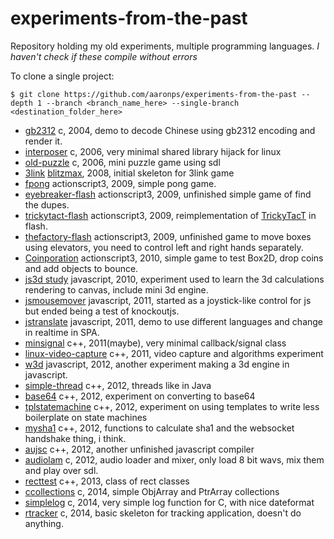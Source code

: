 # experiments-from-the-past
Repository holding my old experiments, multiple programming languages. *I haven't check if these compile without errors*

To clone a single project:
```shell
$ git clone https://github.com/aaronps/experiments-from-the-past --depth 1 --branch <branch_name_here> --single-branch <destination_folder_here>
```

* [gb2312](https://github.com/aaronps/experiments-from-the-past/tree/gb2312) c, 2004, demo to decode Chinese using gb2312 encoding and render it. 
* [interposer](https://github.com/aaronps/experiments-from-the-past/tree/interposer) c, 2006, very minimal shared library hijack for linux
* [old-puzzle](https://github.com/aaronps/experiments-from-the-past/tree/old-puzzle) c, 2006, mini puzzle game using sdl
* [3link](https://github.com/aaronps/experiments-from-the-past/tree/3link) [blitzmax](http://www.blitzbasic.com/Products/blitzmax.php), 2008, initial skeleton for 3link game
* [fpong](https://github.com/aaronps/experiments-from-the-past/tree/fpong) actionscript3, 2009, simple pong game.
* [eyebreaker-flash](https://github.com/aaronps/experiments-from-the-past/tree/eyebreaker-flash) actionscript3, 2009, unfinished simple game of find the dupes.
* [trickytact-flash](https://github.com/aaronps/experiments-from-the-past/tree/trickytact-flash) actionscript3, 2009, reimplementation of [TrickyTacT](https://github.com/aaronps/TrickyTacT) in flash.
* [thefactory-flash](https://github.com/aaronps/experiments-from-the-past/tree/thefactory-flash) actionscript3, 2009, unfinished game to move boxes using elevators, you need to control left and right hands separately.
* [Coinporation](https://github.com/aaronps/experiments-from-the-past/tree/Coinporation) actionscript3, 2010, simple game to test Box2D, drop coins and add objects to bounce.
* [js3d study](https://github.com/aaronps/experiments-from-the-past/tree/js3dstudy) javascript, 2010, experiment used to learn the 3d calculations rendering to canvas, include mini 3d engine.
* [jsmousemover](https://github.com/aaronps/experiments-from-the-past/tree/jsmousemover) javascript, 2011, started as a joystick-like control for js but ended being a test of knockoutjs.
* [jstranslate](https://github.com/aaronps/experiments-from-the-past/tree/jstranslate) javascript, 2011, demo to use different languages and change in realtime in SPA.
* [minsignal](https://github.com/aaronps/experiments-from-the-past/tree/minsignal) c++, 2011(maybe), very minimal callback/signal class
* [linux-video-capture](https://github.com/aaronps/experiments-from-the-past/tree/linux-video-capture) c++, 2011, video capture and algorithms experiment
* [w3d](https://github.com/aaronps/experiments-from-the-past/tree/w3d) javascript, 2012, another experiment making a 3d engine in javascript.
* [simple-thread](https://github.com/aaronps/experiments-from-the-past/tree/simple-thread) c++, 2012, threads like in Java
* [base64](https://github.com/aaronps/experiments-from-the-past/tree/base64) c++, 2012, experiment on converting to base64
* [tplstatemachine](https://github.com/aaronps/experiments-from-the-past/tree/tplstatemachine) c++, 2012, experiment on using templates to write less boilerplate on state machines
* [mysha1](https://github.com/aaronps/experiments-from-the-past/tree/mysha1) c++, 2012, functions to calculate sha1 and the websocket handshake thing, i think.
* [aujsc](https://github.com/aaronps/experiments-from-the-past/tree/aujsc) c++, 2012, another unfinished javascript compiler
* [audiolam](https://github.com/aaronps/experiments-from-the-past/tree/audiolam) c, 2012, audio loader and mixer, only load 8 bit wavs, mix them and play over sdl.
* [recttest](https://github.com/aaronps/experiments-from-the-past/tree/recttest) c++, 2013, class of rect classes
* [ccollections](https://github.com/aaronps/experiments-from-the-past/tree/ccollections) c, 2014, simple ObjArray and PtrArray collections
* [simplelog](https://github.com/aaronps/experiments-from-the-past/tree/simplelog) c, 2014, very simple log function for C, with nice dateformat
* [rtracker](https://github.com/aaronps/experiments-from-the-past/tree/rtracker) c, 2014, basic skeleton for tracking application, doesn't do anything.

